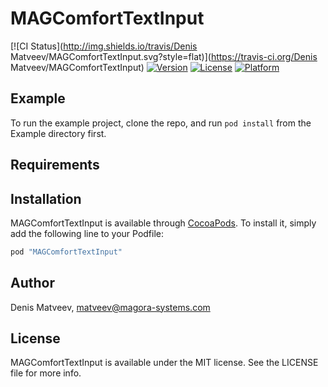 # MAGComfortTextInput

[![CI Status](http://img.shields.io/travis/Denis Matveev/MAGComfortTextInput.svg?style=flat)](https://travis-ci.org/Denis Matveev/MAGComfortTextInput)
[![Version](https://img.shields.io/cocoapods/v/MAGComfortTextInput.svg?style=flat)](http://cocoapods.org/pods/MAGComfortTextInput)
[![License](https://img.shields.io/cocoapods/l/MAGComfortTextInput.svg?style=flat)](http://cocoapods.org/pods/MAGComfortTextInput)
[![Platform](https://img.shields.io/cocoapods/p/MAGComfortTextInput.svg?style=flat)](http://cocoapods.org/pods/MAGComfortTextInput)

## Example

To run the example project, clone the repo, and run `pod install` from the Example directory first.

## Requirements

## Installation

MAGComfortTextInput is available through [CocoaPods](http://cocoapods.org). To install
it, simply add the following line to your Podfile:

```ruby
pod "MAGComfortTextInput"
```

## Author

Denis Matveev, matveev@magora-systems.com

## License

MAGComfortTextInput is available under the MIT license. See the LICENSE file for more info.
